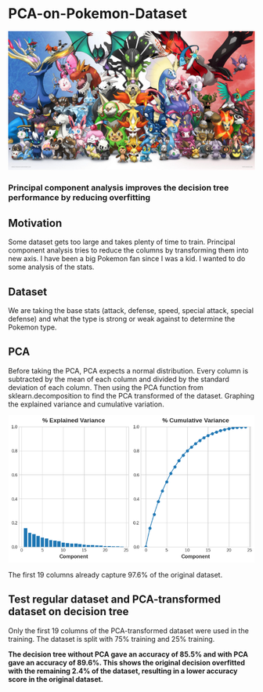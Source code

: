 # PCA-on-Pokemon-Dataset
<div align="center">
    <img alt="churn" src="Images/Pokemon.jpg">
</div>


### Principal component analysis improves the decision tree performance by reducing overfitting

## Motivation
Some dataset gets too large and takes plenty of time to train. Principal component analysis tries to reduce the columns by transforming them into new axis. I have been a big Pokemon fan since I was a kid. I wanted to do some analysis of the stats.

## Dataset
We are taking the base stats (attack, defense, speed, special attack, special defense) and what the type is strong or weak against to determine the Pokemon type. 

## PCA
Before taking the PCA, PCA expects a normal distribution. Every column is subtracted by the mean of each column and divided by the standard deviation of each column. 
Then using the PCA function from sklearn.decomposition to find the PCA transformed of the dataset. Graphing the explained variance and cumulative variation. 

<div align="center">
    <img alt="churn" src="Images/PCA.png">
</div>

The first 19 columns already capture 97.6% of the original dataset. 

## Test regular dataset and PCA-transformed dataset on decision tree

Only the first 19 columns of the PCA-transformed dataset were used in the training. The dataset is split with 75% training and 25% training.

**The decision tree without PCA gave an accuracy of 85.5% and with PCA gave an accuracy of 89.6%. This shows the original decision overfitted with the remaining 2.4% of the dataset, resulting in a lower accuracy score in the original dataset.** 

